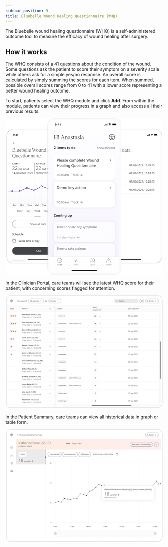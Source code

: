 ```yaml
---
sidebar_position: 9
title: Bluebelle Wound Healing Questionnaire (WHQ)
---
```


The Bluebelle wound healing questionnaire (WHQ) is a self-administered outcome tool to measure the efficacy of wound healing after surgery. 

## How it works 

The WHQ consists of a 41 questions about the condition of the wound. Some questions ask the patient to score their symptom on a severity scale while others ask for a simple yes/no response. An overall score is calculated by simply summing the scores for each item. When summed, possible overall scores range from 0 to 41 with a lower score representing a better wound healing outcome.

To start, patients select the WHQ module and click **Add**. From within the module, patients can view their progress in a graph and also access all their previous results. 

![Wound Healing Questionnaire (WHQ) in Huma App](./assets/whq.png)

In the Clinician Portal, care teams will see the latest WHQ score for their patient, with concerning scores flagged for attention.

![Wound Healing Questionnaire (WHQ) in Huma App](./assets/cp-patient-list-whq.png)

In the Patient Summary, care teams can view all historical data in graph or table form.

![Wound Healing Questionnaire (WHQ) in Huma App](./assets/cp-module-details-whq.png)
